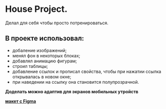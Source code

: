 # House Project.

Делал для себя чтобы просто потренироваться.

## В проекте использовал:
* добаление изображений;
* менял фон в некоторых блоках;
* добавлял анимацию фигурам;
* строил таблицы;
* добавление ссылок и прописал свойства, чтобы при нажатии ссылка открывалась в новом окне;
* при наведении на ссылку она становится полупрозрачной.

**Доделать можно адаптив для экранов мобильных утройств**

**[макет с Figma](https://www.figma.com/file/SjHvI8W1yzwJjzyUrCPpsI/House?type=design&node-id=3%3A838&t=VZiVKXvlLixjtJN8-1)**
